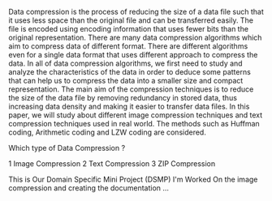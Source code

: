 Data compression is the process of reducing the size of a data file such that it uses less space than the original file and can be transferred easily. The file is encoded using encoding information that uses fewer bits than the original representation. There are many data compression algorithms which aim to compress data of different format.
	There are different algorithms even for a single data format that uses different approach to compress the data. In all of data compression algorithms, we first need to study and analyze the characteristics of the data in order to deduce some patterns that can help us to compress the data into a smaller size and compact representation. The main aim of the compression techniques is to reduce the size of the data file by removing redundancy in stored data, thus increasing data density and making it easier to transfer data files. In this paper, we will study about different image compression techniques and text compression techniques used in real world. The methods such as Huffman coding, Arithmetic coding and LZW coding are considered. 


Which type of Data Compression ?

1 Image Compression
2 Text Compression 
3 ZIP Compression 


This is Our Domain Specific Mini Project (DSMP)
I'm Worked On the image compression and creating the documentation ...
